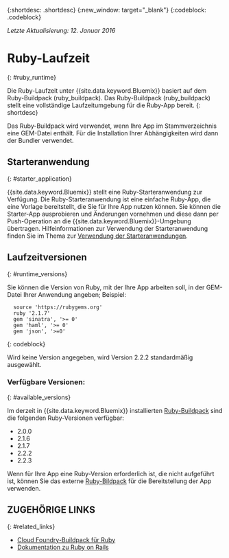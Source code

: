{:shortdesc: .shortdesc}
{:new_window: target="_blank"}
{:codeblock: .codeblock}

*Letzte Aktualisierung: 12. Januar 2016*

# Ruby-Laufzeit
{: #ruby_runtime}

Die Ruby-Laufzeit unter {{site.data.keyword.Bluemix}} basiert auf dem Ruby-Buildpack (ruby_buildpack).
Das Ruby-Buildpack (ruby_buildpack) stellt eine vollständige Laufzeitumgebung für die
Ruby-App bereit.
{: shortdesc}

Das Ruby-Buildpack wird verwendet, wenn Ihre App im Stammverzeichnis eine GEM-Datei enthält. Für die Installation Ihrer Abhängigkeiten wird dann der Bundler verwendet.

## Starteranwendung
{: #starter_application}

{{site.data.keyword.Bluemix}} stellt eine Ruby-Starteranwendung zur Verfügung.  Die Ruby-Starteranwendung ist eine einfache Ruby-App, die eine Vorlage bereitstellt, die Sie für Ihre App nutzen können. Sie können die Starter-App ausprobieren und Änderungen vornehmen und diese dann per Push-Operation an die {{site.data.keyword.Bluemix}}-Umgebung übertragen.  Hilfeinformationen zur Verwendung der Starteranwendung finden Sie im Thema zur [Verwendung der Starteranwendungen](../../cfapps/starter_app_usage.html).

## Laufzeitversionen
{: #runtime_versions}

Sie können die Version von Ruby, mit der Ihre App arbeiten soll, in der GEM-Datei Ihrer Anwendung angeben; Beispiel:


```
  source 'https://rubygems.org'
  ruby '2.1.7'
  gem 'sinatra', '>= 0'
  gem 'haml', '>= 0'
  gem 'json', '>=0'
```
{: codeblock}

Wird keine Version angegeben, wird Version 2.2.2 standardmäßig ausgewählt.

### Verfügbare Versionen:
{: #available_versions}

Im derzeit in {{site.data.keyword.Bluemix}} installierten
[Ruby-Buildpack](https://github.com/cloudfoundry/ruby-buildpack/releases/tag/v1.6.7?cm_mc_uid=02162397679414470795470&cm_mc_sid_50200000=1447951462)
sind die folgenden Ruby-Versionen verfügbar:

* 2.0.0
* 2.1.6
* 2.1.7
* 2.2.2
* 2.2.3

Wenn für Ihre App eine Ruby-Version erforderlich ist, die
nicht aufgeführt ist, können Sie das externe
[Ruby-Bildpack](https://github.com/cloudfoundry/ruby-buildpack) für
die Bereitstellung der App verwenden.

## ZUGEHÖRIGE LINKS
{: #related_links}
* [Cloud Foundry-Buildpack für Ruby](https://github.com/cloudfoundry/cf-buildpack-ruby)
* [Dokumentation zu Ruby on Rails](http://rubyonrails.org/documentation/)
